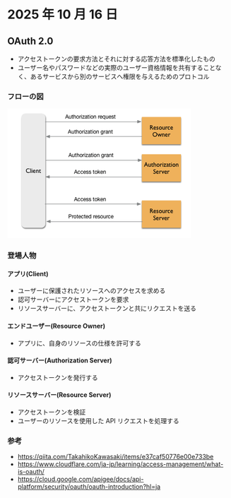 # 2025 年 10 月 16 日

## OAuth 2.0

- アクセストークンの要求方法とそれに対する応答方法を標準化したもの
- ユーザー名やパスワードなどの実際のユーザー資格情報を共有することなく、あるサービスから別のサービスへ権限を与えるためのプロトコル

### フローの図

![スクリーンショット 2025-10-16 15.59.47（2）](../../image/2025/10/1.png)

### 登場人物

#### アプリ(Client)

- ユーザーに保護されたリソースへのアクセスを求める
- 認可サーバーにアクセストークンを要求
- リソースサーバーに、アクセストークンと共にリクエストを送る

#### エンドユーザー(Resource Owner)

- アプリに、自身のリソースの仕様を許可する

#### 認可サーバー(Authorization Server)

- アクセストークンを発行する

#### リソースサーバー(Resource Server)

- アクセストークンを検証
- ユーザーのリソースを使用した API リクエストを処理する

### 参考

- https://qiita.com/TakahikoKawasaki/items/e37caf50776e00e733be
- https://www.cloudflare.com/ja-jp/learning/access-management/what-is-oauth/
- https://cloud.google.com/apigee/docs/api-platform/security/oauth/oauth-introduction?hl=ja
